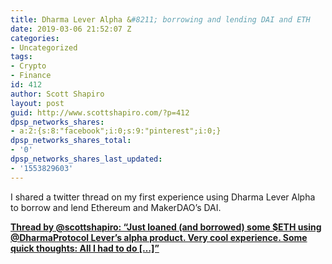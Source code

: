 ```yaml
---
title: Dharma Lever Alpha &#8211; borrowing and lending DAI and ETH
date: 2019-03-06 21:52:07 Z
categories:
- Uncategorized
tags:
- Crypto
- Finance
id: 412
author: Scott Shapiro
layout: post
guid: http://www.scottshapiro.com/?p=412
dpsp_networks_shares:
- a:2:{s:8:"facebook";i:0;s:9:"pinterest";i:0;}
dpsp_networks_shares_total:
- '0'
dpsp_networks_shares_last_updated:
- '1553829603'
---
```


I shared a twitter thread on my first experience using Dharma Lever Alpha to borrow and lend Ethereum and MakerDAO&#8217;s DAI.

<div id="tttt_1103522153633263616" data-option="1">
  <strong><a href="https://threadreaderapp.com/thread/1103522153633263616.html">Thread by @scottshapiro: &#8220;Just loaned (and borrowed) some $ETH using @DharmaProtocol Lever&#8217;s alpha product. Very cool experience. Some quick thoughts: All I had to do […]&#8221;</a></strong>
</div>
